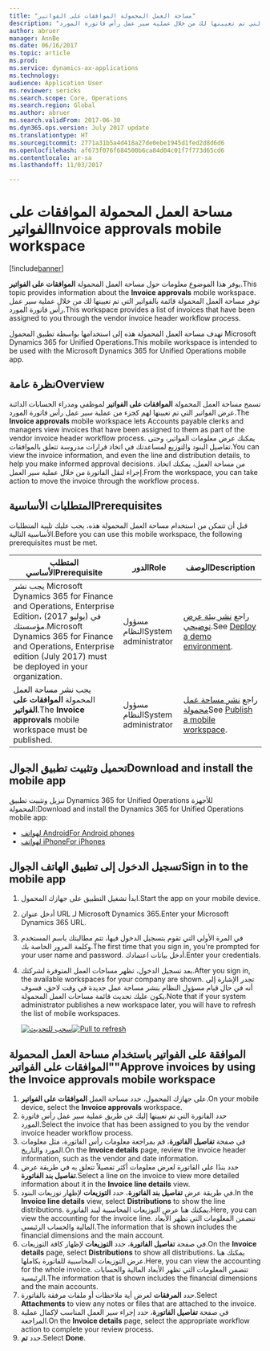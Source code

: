 ```yaml
---
title: "مساحة العمل المحمولة الموافقات على الفواتير‬"
description: "يوفر هذا الموضوع معلومات حول مساحة العمل المحمولة \"الموافقات على الفواتير‬‬\". توفر مساحة العمل المحمولة قائمة بالفواتير التي تم تعيينها لك من خلال عملية سير عمل رأس فاتورة المورد."
author: abruer
manager: AnnBe
ms.date: 06/16/2017
ms.topic: article
ms.prod: 
ms.service: dynamics-ax-applications
ms.technology: 
audience: Application User
ms.reviewer: sericks
ms.search.scope: Core, Operations
ms.search.region: Global
ms.author: abruer
ms.search.validFrom: 2017-06-30
ms.dyn365.ops.version: July 2017 update
ms.translationtype: HT
ms.sourcegitcommit: 2771a31b5a4d418a27de0ebe1945d1fed2d8d6d6
ms.openlocfilehash: af673f076f684500b6ca84d04c01f7f773d65cd6
ms.contentlocale: ar-sa
ms.lasthandoff: 11/03/2017

---
```


# <a name="invoice-approvals-mobile-workspace"></a><span data-ttu-id="ecc0b-104">مساحة العمل المحمولة الموافقات على الفواتير‬</span><span class="sxs-lookup"><span data-stu-id="ecc0b-104">Invoice approvals mobile workspace</span></span>

[!include[banner](../includes/banner.md)]

<span data-ttu-id="ecc0b-105">يوفر هذا الموضوع معلومات حول مساحة العمل المحمولة **الموافقات على الفواتير**.</span><span class="sxs-lookup"><span data-stu-id="ecc0b-105">This topic provides information about the **Invoice approvals** mobile workspace.</span></span> <span data-ttu-id="ecc0b-106">توفر مساحة العمل المحمولة قائمة بالفواتير التي تم تعيينها لك من خلال عملية سير عمل رأس فاتورة المورد.</span><span class="sxs-lookup"><span data-stu-id="ecc0b-106">This workspace provides a list of invoices that have been assigned to you through the vendor invoice header workflow process.</span></span> 

<span data-ttu-id="ecc0b-107">تهدف مساحة العمل المحمولة هذه إلى استخدامها بواسطة تطبيق المحمول Microsoft Dynamics 365 for Unified Operations.</span><span class="sxs-lookup"><span data-stu-id="ecc0b-107">This mobile workspace is intended to be used with the Microsoft Dynamics 365 for Unified Operations mobile app.</span></span>

## <a name="overview"></a><span data-ttu-id="ecc0b-108">نظرة عامة</span><span class="sxs-lookup"><span data-stu-id="ecc0b-108">Overview</span></span>

<span data-ttu-id="ecc0b-109">تسمح مساحة العمل المحمولة **الموافقات على الفواتير** لموظفي ومدراء الحسابات الدائنة عرض الفواتير التي تم تعيينها لهم كجزء من عملية سير عمل رأس فاتورة المورد.</span><span class="sxs-lookup"><span data-stu-id="ecc0b-109">The **Invoice approvals** mobile workspace lets Accounts payable clerks and managers view invoices that have been assigned to them as part of the vendor invoice header workflow process.</span></span> <span data-ttu-id="ecc0b-110">يمكنك عرض معلومات الفواتير، وحتى تفاصيل البنود والتوزيع لمساعدتك في اتخاذ قرارات مدروسة تتعلق بالموافقات.</span><span class="sxs-lookup"><span data-stu-id="ecc0b-110">You can view the invoice information, and even the line and distribution details, to help you make informed approval decisions.</span></span> <span data-ttu-id="ecc0b-111">من مساحة العمل، يمكنك اتخاذ إجراء لنقل الفاتورة من خلال عملية سير العمل.</span><span class="sxs-lookup"><span data-stu-id="ecc0b-111">From the workspace, you can take action to move the invoice through the workflow process.</span></span> 

## <a name="prerequisites"></a><span data-ttu-id="ecc0b-112">المتطلبات الأساسية</span><span class="sxs-lookup"><span data-stu-id="ecc0b-112">Prerequisites</span></span>

<span data-ttu-id="ecc0b-113">قبل أن تتمكن من استخدام مساحة العمل المحمولة هذه، يجب عليك تلبية المتطلبات الأساسية التالية.</span><span class="sxs-lookup"><span data-stu-id="ecc0b-113">Before you can use this mobile workspace, the following prerequisites must be met.</span></span>

<table>
<thead>
<tr class="header">
<th><span data-ttu-id="ecc0b-114">المتطلب الأساسي</span><span class="sxs-lookup"><span data-stu-id="ecc0b-114">Prerequisite</span></span></th>
<th><span data-ttu-id="ecc0b-115">الدور</span><span class="sxs-lookup"><span data-stu-id="ecc0b-115">Role</span></span></th>
<th><span data-ttu-id="ecc0b-116">‏‏الوصف</span><span class="sxs-lookup"><span data-stu-id="ecc0b-116">Description</span></span></th>
</tr>
</thead>
<tbody>
<tr class="odd">
<td><span data-ttu-id="ecc0b-117">يجب نشر Microsoft Dynamics 365 for Finance and Operations, Enterprise Edition، (يوليو 2017) في مؤسستك.</span><span class="sxs-lookup"><span data-stu-id="ecc0b-117">Microsoft Dynamics 365 for Finance and Operations, Enterprise edition (July 2017) must be deployed in your organization.</span></span></td>
<td><span data-ttu-id="ecc0b-118">مسؤول النظام</span><span class="sxs-lookup"><span data-stu-id="ecc0b-118">System administrator</span></span></td>
<td><span data-ttu-id="ecc0b-119">راجع <a href="../deployment/deploy-demo-environment.md">نشر بيئة عرض توضيحي</a>.</span><span class="sxs-lookup"><span data-stu-id="ecc0b-119">See <a href="../deployment/deploy-demo-environment.md">Deploy a demo environment</a>.</span></span>
</td>
</tr>
<tr class="even">
<td><span data-ttu-id="ecc0b-120">يجب نشر مساحة العمل المحمولة <strong>الموافقات على الفواتير</strong>.</span><span class="sxs-lookup"><span data-stu-id="ecc0b-120">The <strong>Invoice approvals</strong> mobile workspace must be published.</span></span></td>
<td><span data-ttu-id="ecc0b-121">مسؤول النظام</span><span class="sxs-lookup"><span data-stu-id="ecc0b-121">System administrator</span></span></td>
<td><span data-ttu-id="ecc0b-122">راجع <a href="publish-mobile-workspace.md">نشر مساحة عمل محمولة</a></span><span class="sxs-lookup"><span data-stu-id="ecc0b-122">See <a href="publish-mobile-workspace.md">Publish a mobile workspace</a>.</span></span></td>
</tr>
</tbody>
</table>

## <a name="download-and-install-the-mobile-app"></a><span data-ttu-id="ecc0b-123">تحميل وتثبيت تطبيق الجوال</span><span class="sxs-lookup"><span data-stu-id="ecc0b-123">Download and install the mobile app</span></span>

<span data-ttu-id="ecc0b-124">تنزيل وتثبيت تطبيق Dynamics 365 for Unified Operations للأجهزة المحمولة:</span><span class="sxs-lookup"><span data-stu-id="ecc0b-124">Download and install the Dynamics 365 for Unified Operations mobile app:</span></span>

-   [<span data-ttu-id="ecc0b-125">لهواتف Android</span><span class="sxs-lookup"><span data-stu-id="ecc0b-125">For Android phones</span></span>](https://go.microsoft.com/fwlink/?linkid=850662)
-   [<span data-ttu-id="ecc0b-126">لهواتف iPhone</span><span class="sxs-lookup"><span data-stu-id="ecc0b-126">For iPhones</span></span>](https://go.microsoft.com/fwlink/?linkid=850663)

## <a name="sign-in-to-the-mobile-app"></a><span data-ttu-id="ecc0b-127">تسجيل الدخول إلى تطبيق الهاتف الجوال</span><span class="sxs-lookup"><span data-stu-id="ecc0b-127">Sign in to the mobile app</span></span>

1.  <span data-ttu-id="ecc0b-128">ابدأ تشغيل التطبيق على جهازك المحمول.</span><span class="sxs-lookup"><span data-stu-id="ecc0b-128">Start the app on your mobile device.</span></span>
2.  <span data-ttu-id="ecc0b-129">أدخل عنوان URL لـ Microsoft Dynamics 365.</span><span class="sxs-lookup"><span data-stu-id="ecc0b-129">Enter your Microsoft Dynamics 365 URL.</span></span>
3.  <span data-ttu-id="ecc0b-130">في المرة الأولى التي تقوم بتسجيل الدخول فيها، تتم مطالبتك باسم المستخدم وكلمة المرور الخاصة بك.</span><span class="sxs-lookup"><span data-stu-id="ecc0b-130">The first time that you sign in, you're prompted for your user name and password.</span></span> <span data-ttu-id="ecc0b-131">أدخل بيانات اعتمادك.</span><span class="sxs-lookup"><span data-stu-id="ecc0b-131">Enter your credentials.</span></span>
4.  <span data-ttu-id="ecc0b-132">بعد تسجيل الدخول، تظهر مساحات العمل المتوفرة لشركتك.</span><span class="sxs-lookup"><span data-stu-id="ecc0b-132">After you sign in, the available workspaces for your company are shown.</span></span> <span data-ttu-id="ecc0b-133">تجدر الإشارة إلى أنه في حال قيام مسؤول النظام بنشر مساحة عمل جديدة في وقت لاحق، فسوف يكون عليك تحديث قائمة مساحات العمل المحمولة.</span><span class="sxs-lookup"><span data-stu-id="ecc0b-133">Note that if your system administrator publishes a new workspace later, you will have to refresh the list of mobile workspaces.</span></span>

    <span data-ttu-id="ecc0b-134">[![سحب للتحديث](./media/pull-to-refresh-list-of-workspaces-183x300.png)](./media/pull-to-refresh-list-of-workspaces.png)</span><span class="sxs-lookup"><span data-stu-id="ecc0b-134">[![Pull to refresh](./media/pull-to-refresh-list-of-workspaces-183x300.png)](./media/pull-to-refresh-list-of-workspaces.png)</span></span>

## <a name="approve-invoices-by-using-the-invoice-approvals-mobile-workspace"></a><span data-ttu-id="ecc0b-135">الموافقة على الفواتير باستخدام مساحة العمل المحمولة "الموافقات على الفواتير"</span><span class="sxs-lookup"><span data-stu-id="ecc0b-135">Approve invoices by using the Invoice approvals mobile workspace</span></span>
1.  <span data-ttu-id="ecc0b-136">على جهازك المحمول، حدد مساحة العمل **الموافقات على الفواتير‬**.</span><span class="sxs-lookup"><span data-stu-id="ecc0b-136">On your mobile device, select the **Invoice approvals** workspace.</span></span>
2.  <span data-ttu-id="ecc0b-137">حدد الفاتورة التي تم تعيينها إليك عن طريق عملية سير عمل رأس فاتورة المورد.</span><span class="sxs-lookup"><span data-stu-id="ecc0b-137">Select the invoice that has been assigned to you by the vendor invoice header workflow process.</span></span>
3.  <span data-ttu-id="ecc0b-138">في صفحة **تفاصيل الفاتورة**، قم بمراجعة معلومات رأس الفاتورة، مثل معلومات المورد والتاريخ.</span><span class="sxs-lookup"><span data-stu-id="ecc0b-138">On the **Invoice details** page, review the invoice header information, such as the vendor and date information.</span></span>
4.  <span data-ttu-id="ecc0b-139">حدد بندًا على الفاتورة لعرض معلومات أكثر تفصيلاً تتعلق به في طريقة عرض **تفاصيل بند الفاتورة**.</span><span class="sxs-lookup"><span data-stu-id="ecc0b-139">Select a line on the invoice to view more detailed information about it in the **Invoice line details** view.</span></span>
5.  <span data-ttu-id="ecc0b-140">في طريقة عرض **تفاصيل بند الفاتورة**، حدد **التوزيعات** لإظهار توزيعات البنود.</span><span class="sxs-lookup"><span data-stu-id="ecc0b-140">In the **Invoice line details** view, select **Distributions** to show the line distributions.</span></span> <span data-ttu-id="ecc0b-141">يمكنك هنا عرض التوزيعات المحاسبية لبند الفاتورة.</span><span class="sxs-lookup"><span data-stu-id="ecc0b-141">Here, you can view the accounting for the invoice line.</span></span> <span data-ttu-id="ecc0b-142">تتضمن المعلومات التي تظهر الأبعاد المالية والحساب الرئيسي.</span><span class="sxs-lookup"><span data-stu-id="ecc0b-142">The information that is shown includes the financial dimensions and the main account.</span></span>
6.  <span data-ttu-id="ecc0b-143">في صفحة **تفاصيل الفاتورة**، حدد **التوزيعات** لإظهار كافة التوزيعات.</span><span class="sxs-lookup"><span data-stu-id="ecc0b-143">On the **Invoice details** page, select **Distributions** to show all distributions.</span></span> <span data-ttu-id="ecc0b-144">يمكنك هنا عرض التوزيعات المحاسبية للفاتورة بكاملها.</span><span class="sxs-lookup"><span data-stu-id="ecc0b-144">Here, you can view the accounting for the whole invoice.</span></span> <span data-ttu-id="ecc0b-145">تتضمن المعلومات التي تظهر الأبعاد المالية والحسابات الرئيسية.</span><span class="sxs-lookup"><span data-stu-id="ecc0b-145">The information that is shown includes the financial dimensions and the main accounts.</span></span> 
7.  <span data-ttu-id="ecc0b-146">حدد **المرفقات** لعرض أية ملاحظات أو ملفات مرفقة بالفاتورة.</span><span class="sxs-lookup"><span data-stu-id="ecc0b-146">Select **Attachments** to view any notes or files that are attached to the invoice.</span></span>
8.  <span data-ttu-id="ecc0b-147">في صفحة **تفاصيل الفاتورة**، حدد إجراء سير العمل المناسب لإكمال عملية المراجعة.</span><span class="sxs-lookup"><span data-stu-id="ecc0b-147">On the **Invoice details** page, select the appropriate workflow action to complete your review process.</span></span>
9.  <span data-ttu-id="ecc0b-148">حدد **تم**.</span><span class="sxs-lookup"><span data-stu-id="ecc0b-148">Select **Done**.</span></span>


